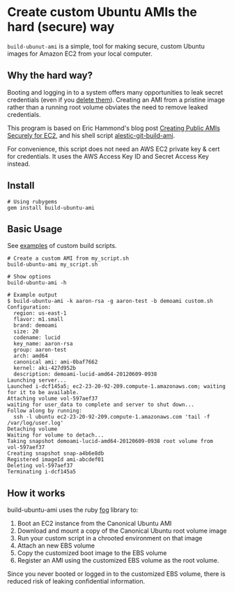 # Create custom Ubuntu AMIs the hard (secure) way

`build-ubunut-ami` is a simple, tool for making secure, custom Ubuntu images for Amazon EC2 from your local computer.

## Why the hard way?

Booting and logging in to a system offers many opportunities to leak secret credentials (even if you [delete them](http://alestic.com/2009/09/ec2-public-ebs-danger)). Creating an AMI from a pristine image rather than a running root volume obviates the need to remove leaked credentials.

This program is based on Eric Hammond's blog post [Creating Public AMIs Securely for EC2](http://alestic.com/2011/06/ec2-ami-security), and his shell script [alestic-git-build-ami](https://github.com/alestic/alestic-git/blob/master/bin/alestic-git-build-ami).

For convenience, this script does not need an AWS EC2 private key & cert for credentials. It uses the AWS Access Key ID and Secret Access Key instead.

## Install

    # Using rubygems
    gem install build-ubuntu-ami

## Basic Usage

See [examples](https://github.com/kickstarter/build-ubuntu-ami/tree/master/examples) of custom build scripts.

    # Create a custom AMI from my_script.sh
    build-ubuntu-ami my_script.sh

    # Show options
    build-ubuntu-ami -h

    # Example output
    $ build-ubuntu-ami -k aaron-rsa -g aaron-test -b demoami custom.sh
    Configuration:
      region: us-east-1
      flavor: m1.small
      brand: demoami
      size: 20
      codename: lucid
      key_name: aaron-rsa
      group: aaron-test
      arch: amd64
      canonical ami: ami-0baf7662
      kernel: aki-427d952b
      description: demoami-lucid-amd64-20120609-0938
    Launching server...
    Launched i-dcf145a5; ec2-23-20-92-209.compute-1.amazonaws.com; waiting for it to be available.
    Attaching volume vol-597aef37
    waiting for user_data to complete and server to shut down...
    Follow along by running:
      ssh -l ubuntu ec2-23-20-92-209.compute-1.amazonaws.com 'tail -f /var/log/user.log'
    Detaching volume
    Waiting for volume to detach...
    Taking snapshot demoami-lucid-amd64-20120609-0938 root volume from vol-597aef37
    Creating snapshot snap-a4b6e8db
    Registered imageId ami-abcdef01
    Deleting vol-597aef37
    Terminating i-dcf145a5

## How it works

build-ubuntu-ami uses the ruby [fog](http://fog.io) library to:

1. Boot an EC2 instance from the Canonical Ubuntu AMI
2. Download and mount a copy of the Canonical Ubuntu root volume image
3. Run your custom script in a chrooted environment on that image
4. Attach an new EBS volume
5. Copy the customized boot image to the EBS volume
6. Register an AMI using the customized EBS volume as the root volume.

Since you never booted or logged in to the customized EBS volume, there is reduced risk of leaking confidential information.


